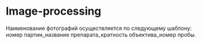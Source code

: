 # Image-processing

Наименование фотографий осуществляется по следующему шаблону: номер партии_название препарата_кратность объектива_номер пробы.
